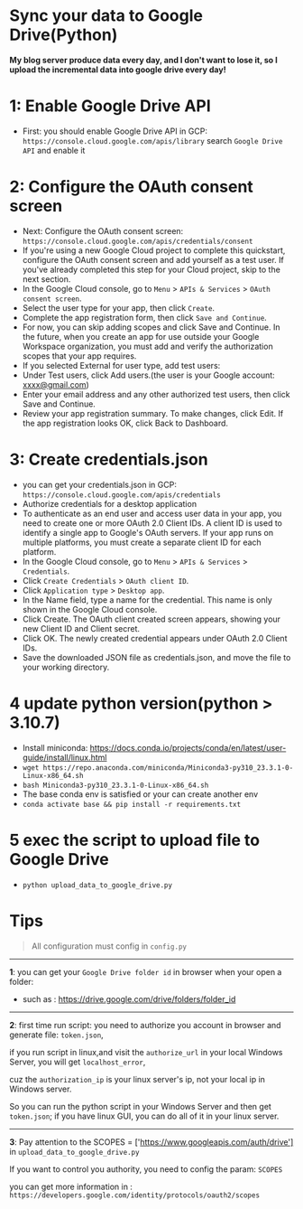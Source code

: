 # Sync your data to Google Drive(Python)

**My blog server produce data every day, and I don't want to lose it, so I upload the incremental data into google drive every day!**

# 1: Enable Google Drive API
* First: you should enable Google Drive API in GCP: `https://console.cloud.google.com/apis/library`
  search `Google Drive API` and enable it

# 2: Configure the OAuth consent screen
* Next: Configure the OAuth consent screen: `https://console.cloud.google.com/apis/credentials/consent`
* If you're using a new Google Cloud project to complete this quickstart, configure the OAuth consent screen and add yourself as a test user. If you've already completed this step for your Cloud project, skip to the next section.
* In the Google Cloud console, go to `Menu`  > `APIs & Services` > `OAuth consent screen`.
* Select the user type for your app, then click `Create`.
* Complete the app registration form, then click `Save and Continue`.
* For now, you can skip adding scopes and click Save and Continue. In the future, when you create an app for use outside your Google Workspace organization, you must add and verify the authorization scopes that your app requires.
* If you selected External for user type, add test users:
* Under Test users, click Add users.(the user is your Google account: xxxx@gmail.com)
* Enter your email address and any other authorized test users, then click Save and Continue.
* Review your app registration summary. To make changes, click Edit. If the app registration looks OK, click Back to Dashboard.

# 3: Create credentials.json
* you can get your credentials.json in GCP: `https://console.cloud.google.com/apis/credentials`
* Authorize credentials for a desktop application
* To authenticate as an end user and access user data in your app, you need to create one or more OAuth 2.0 Client IDs. A client ID is used to identify a single app to Google's OAuth servers. If your app runs on multiple platforms, you must create a separate client ID for each platform.
* In the Google Cloud console, go to `Menu` > `APIs & Services` > `Credentials`.
* Click `Create Credentials` > `OAuth client ID`.
* Click `Application type` > `Desktop app`.
* In the Name field, type a name for the credential. This name is only shown in the Google Cloud console.
* Click Create. The OAuth client created screen appears, showing your new Client ID and Client secret.
* Click OK. The newly created credential appears under OAuth 2.0 Client IDs.
* Save the downloaded JSON file as credentials.json, and move the file to your working directory.

# 4 update python version(python > 3.10.7)
* Install miniconda: https://docs.conda.io/projects/conda/en/latest/user-guide/install/linux.html
* `wget https://repo.anaconda.com/miniconda/Miniconda3-py310_23.3.1-0-Linux-x86_64.sh`
* `bash Miniconda3-py310_23.3.1-0-Linux-x86_64.sh`
* The base conda env is satisfied or your can create another env
* `conda activate base && pip install -r requirements.txt`

# 5 exec the script to upload file to Google Drive
* `python upload_data_to_google_drive.py`


# Tips
> All configuration must config in `config.py`

--------------------------------------------------------------------------------------
**1**: you can get your `Google Drive folder id` in browser when your open a folder:
  * such as : https://drive.google.com/drive/folders/folder_id


--------------------------------------------------------------------------------------
**2**: first time run script: you need to authorize you account in browser and generate file: `token.json`, 

if you run script in linux,and visit the `authorize_url` in your local Windows Server, you will get `localhost_error`, 

cuz the `authorization_ip` is your linux server's ip, not your local ip in Windows server. 

So you can run the python script in your Windows Server and then get `token.json`; if you have linux GUI, you can do all of it in your linux server.


--------------------------------------------------------------------------------------
**3**: Pay attention to the SCOPES = ['https://www.googleapis.com/auth/drive'] in `upload_data_to_google_drive.py`

If you want to control you authority, you need to config the param: `SCOPES`

you can get more information in : `https://developers.google.com/identity/protocols/oauth2/scopes`





